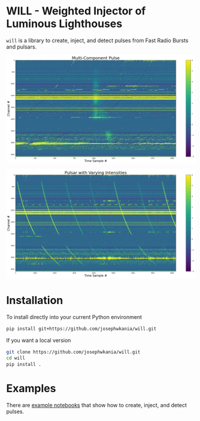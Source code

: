 # WILL - Weighted Injector of Luminous Lighthouses

`will` is a library to create, inject, and detect pulses from Fast Radio Bursts and pulsars.

<p align="center">
  <img src="https://github.com/josephwkania/will/blob/master/examples/Multi-Component_Pulse.png?raw=true" alt="Example pulse with multiple components">
</p>

<p align="center">
  <img src="https://github.com/josephwkania/will/blob/master/examples/Pulsar_with_Varying_Intensities.png" alt="Example pulsar">
</p>

# Installation
To install directly into your current Python environment
```bash
pip install git+https://github.com/josephwkania/will.git
```

If you want a local version
```bash
git clone https://github.com/josephwkania/will.git
cd will
pip install .
```

# Examples
There are [example notebooks](https://github.com/josephwkania/will/tree/master/examples) that show how to create, inject, and detect pulses.
